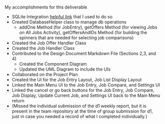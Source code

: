 My accomplishments for this deliverable

- SQLite Integration [helpful link](https://www.youtube.com/watch?v=312RhjfetP8&ab_channel=freeCodeCamp.org) that I used to do so
- Created DatabaseHelper class to manage db operations
  - addOne Method (for JobEntry), getOffers Method (for viewing Jobs on All Jobs Activity), getOffersAndIDs Method (for building the spinners that are needed for selecting job comparisons)
- Created the Job Offer Handler Class
- Created the Job Handler Class
- Contributed to the Design Document Markdown File (Sections 2,3, and 4)
  - Created the Component Diagram
  - Updated the UML Diagram to include the UIs
- Collaborated on the Project Plan
- Created the UI for the Job Entry Layout, Job List Display Layout
- Linked the Main Menu UI to the Job Entry, Job Compare, and Settings UI
- Linked the cancel or go back buttons for the Job Entry, Job Compare, Job Display, Update Current Job, and Settings UI back to the Main Menu return
- (Missed the individual submission of the d1 weekly report, but it is present in the team repository at the time of group submission for d1, just in case you needed a record of what I completed individually.)